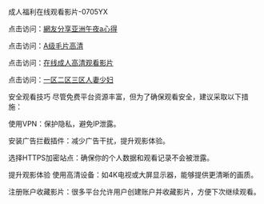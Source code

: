 成人福利在线观看影片-0705YX

点击访问：<a href="https://bered.pages.dev/">網友分享亚洲午夜a心得</a>

点击访问：<a href="https://rtj-3zo.pages.dev/">A级毛片高清</a>

点击访问：<a href="https://vassv.pages.dev/">在线成人高清观看影片</a>

点击访问：<a href="https://gsd-agv.pages.dev/">一区二区三区人妻少妇</a>

安全观看技巧
尽管免费平台资源丰富，但为了确保观看安全，建议采取以下措施：

使用VPN：保护隐私，避免IP泄露。

安装广告拦截插件：减少广告干扰，提升观影体验。

选择HTTPS加密站点：确保你的个人数据和观看记录不会被泄露。

提升观影体验
使用高清设备：如4K电视或大屏显示器，能够提供更清晰的画质。

注册账户收藏影片：很多平台允许用户创建账户并收藏影片，方便下次继续观看。

<span style="display:none;">[Canonical link](https://github.com/sau20250705/so72 ）</span>
